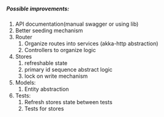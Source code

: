 ##### Possible improvements:
1. API documentation(manual swagger or using lib)
2. Better seeding mechanism
3. Router
    1. Organize routes into services (akka-http abstraction)
    2. Controllers to organize logic
4. Stores
    1. refreshable state
    2. primary id sequence abstract logic
    3. lock on write mechanism
5. Models:
    1. Entity abstraction
6. Tests:
    1. Refresh stores state between tests
    2. Tests for stores